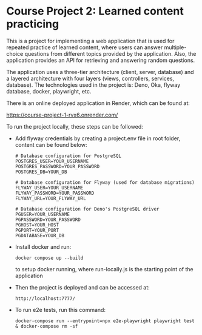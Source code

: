 # Course Project 2: Learned content practicing

This is a project for implementing a web application that is used for repeated practice of learned content, where users can answer multiple-choice questions from different topics provided by the application. Also, the application provides an API for retrieving and answering random questions.

The application uses a three-tier architecture (client, server, database) and a layered architecture with four layers (views, controllers, services, database). The technologies used in the project is: Deno, Oka, flyway database, docker, playwright, etc.

There is an online deployed application in Render, which can be found at:

https://course-project-1-rvx6.onrender.com/

To run the project locally, these steps can be followed:
- Add flyway credentials by creating a project.env file in root folder, content can be found below:

    ```
    # Database configuration for PostgreSQL
    POSTGRES_USER=YOUR_USERNAME
    POSTGRES_PASSWORD=YOUR_PASSWORD
    POSTGRES_DB=YOUR_DB

    # Database configuration for Flyway (used for database migrations)
    FLYWAY_USER=YOUR_USERNAME
    FLYWAY_PASSWORD=YOUR_PASSWORD
    FLYWAY_URL=YOUR_FLYWAY_URL

    # Database configuration for Deno's PostgreSQL driver
    PGUSER=YOUR_USERNAME
    PGPASSWORD=YOUR_PASSWORD
    PGHOST=YOUR_HOST
    PGPORT=YOUR_PORT
    PGDATABASE=YOUR_DB
    ```

- Install docker and run:

    ```
    docker compose up --build
    ```
    to setup docker running, where run-locally.js is the starting point of the application

- Then the project is deployed and can be accessed at:
    ```
    http://localhost:7777/
    ```

- To run e2e tests, run this command:

    ```
    docker-compose run --entrypoint=npx e2e-playwright playwright test & docker-compose rm -sf    
    ```